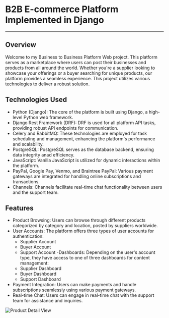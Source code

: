 # B2B E-commerce Platform Implemented in Django
----
## Overview
Welcome to my Business to Business Platform Web project. This platform serves as a marketplace where users can post their businesses and products from all around the world. Whether you're a supplier looking to showcase your offerings or a buyer searching for unique products, our platform provides a seamless experience. This project utilizes various technologies to deliver a robust solution.

## Technologies Used
- Python (Django): The core of the platform is built using Django, a high-level Python web framework.
- Django Rest Framework (DRF): DRF is used for all platform API tasks, providing robust API endpoints for communication.
- Celery and RabbitMQ: These technologies are employed for task scheduling and management, enhancing the platform's performance and scalability.
- PostgreSQL: PostgreSQL serves as the database backend, ensuring data integrity anad efficiency.
- JavaScript: Vanilla JavaScript is utilized for dynamic interactions within the platform.
- PayPal, Google Pay, Venmo, and Braintree PayPal: Various payment gateways are integrated for handling online subscriptions and transactions.
- Channels: Channels facilitate real-time chat functionality between users and the support team.

## Features
- Product Browsing: Users can browse through different products categorized by category and location, posted by suppliers worldwide.
- User Accounts: The platform offers three types of user accounts for authentication:
  - Supplier Account
  - Buyer Account
  - Support Account
-Dashboards: Depending on the user's account type, they have access to one of three dashboards for content management:
  - Supplier Dashboard
  - Buyer Dashboard
  - Support Dashboard
- Payment Integration: Users can make payments and handle subscriptions seamlessly using various payment gateways.
- Real-time Chat: Users can engage in real-time chat with the support team for assistance and inquiries.

![Product Detail View]([https://example.com/project_logo.png](https://phillipmugisa03.pythonanywhere.com/media/images/blog/business-to-business-website-ca7fa9bb-b2c8-439d-a8c2-ac592cbb5773.png)https://phillipmugisa03.pythonanywhere.com/media/images/blog/business-to-business-website-ca7fa9bb-b2c8-439d-a8c2-ac592cbb5773.png)
